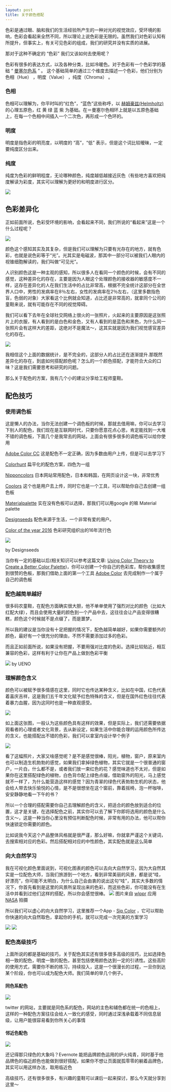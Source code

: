 ```yaml
---
layout: post
title: 关于颜色搭配
---
```

色彩是通过眼、脑和我们的生活经验所产生的一种对光的视觉效应，受环境的影响，色彩会看起来全然不同，所以理论上说色彩是无限的。虽然我们对色彩认知有所提升，但事实上，有关可见色彩的组成，我们的研究并没有实质的进展。

那对于这种不确定的 “色彩” 我们又该如何去使用呢？

色彩有很多的表达方式，以及各种分类，比如冷暖色。对于色彩有一个色彩学的基础 “ [曼塞尔色系](https://zh.wikipedia.org/wiki/%E5%AD%9F%E5%A1%9E%E5%B0%94%E9%A2%9C%E8%89%B2%E7%B3%BB%E7%BB%9F) ” 。 这个基础简单的通过三个维度去描述一个色彩，他们分别为 色相（Hue） ，明度（Value） ，纯度（Chroma）
。

### 色相
   色相可以理解为，你平时叫的“红色”，“蓝色”这些称呼，以 [赫姆豪兹(Helmholtz)](http://www.academia.edu/10294568/The_Young-_Helmholtz_-Maxwell_Theory_of_Color_Vision) 的心理五原色，红 黄 绿 蓝 紫 为基础。在＝曼塞尔色相环上就是以五原色基础上，在每一个色相中间插入一个二次色，再形成一个色环的。

### 明度
   明度是指色彩的明亮度，以明度的 “高”，“低” 表示，但是这个词比较暧昧，一定要纯度区分出来。  

### 纯度
   纯度为色彩的鲜明程度，无论哪种颜色，纯度越低越接近灰色（有些地方喜欢把纯度解读为彩度，其实可以理解为更好的和明度进行区分。

![](https://os.alipayobjects.com/rmsportal/ZUXyJFEliGfhpBd.jpg)

## 色彩差异化

正如前面所说，色彩受环境的影响，会看起来不同，我们所说的“看起来”这是一个什么过程呢？

![](https://os.alipayobjects.com/rmsportal/NeyJrQtzGrEmZxK.png)

颜色这个感知其实及其复杂，但是我们可以理解为只要有光存在的地方，就有色彩，也就是说色彩等于“光”。光其实是电磁波，那其中一部分可以被我们人眼内的视锥细胞解读的，我们叫做“可见光”。

人识别颜色这是一种主观的感知，所以很多人在看同一个颜色的时候，会有不同的感觉，这种差异化的存在，主要是因为人眼这个处理颜色的接收器的敏感度不一样，这存在差异化的人在我们生活中的占比非常高，根据不完全统计这部分在全世界人口中，男性的发病率在8％左右，女性的发病率在2％左右，（这里多数指色盲，色弱的对象）大家看这个比例就会知道，占比还是非常高的，就拿同个公司的童鞋来说，就有可能存在不同的视觉障碍。

我们可以看下去年在全球社交网络上很火的一张照片，火起来的主要原因是这张照片上的衣服，有人看到的是白色和金色，又有人看到的是蓝色和黑色，为什么同一张照片会有这样大的差距，这绝对不是魔法～，这其实就是因为我们视觉感官差异化的存在。

![](https://os.alipayobjects.com/rmsportal/VZIMfHYbypGxfzM.jpg)


我相信这个上面的数据统计，是不完全的，这部分人的占比还在逐渐提升.那既然差异化的存在，到底如何搭配颜色呢？怎么的一个颜色搭配，才能符合大众的口味？这是我们需要思考和研究的问题。

那么关于配色的方案，我有几个小的建议分享给工程师童鞋。

## 配色技巧

### 使用调色板

这是懒人的办法，当你无法创建一个调色板的时候，那就去借用嘛，你可以去学习下别人的配色，我们现在是互联网时代，只要你愿意花点心思，肯定能找到一大堆不错的调色板，下面几个是我常去的网站，上面会有很多很多的调色板可以给你使用

[Adobe Color CC](https://color.adobe.com/zh/explore/newest/)
这是配色不一定正确，因为多数由用户上传，但是可以去学习下

[Colorhunt](http://www.colorhunt.co/)
扁平化的配色方案，四色为一组

[Nipponcolors](http://nipponcolors.com/#gofun)
日本网站常用配色，日本和韩国，在网页设计这一块，非常优秀

[Coolors](https://coolors.co/browser)
这个也是用户去上传，同时它也是一个工具，可以帮助你自己去创建一组色板

[Materialpalette](https://www.materialpalette.com/green/indigo)
实在没有色板可以选择，那我们可以用google 的嘛 Material palette

[Designseeds](https://www.instagram.com/designseeds/)
配色来源于生活，一个非常有爱的用户。

[Color of the year 2016](http://www.pantone.com/color-of-the-year-2016) 色彩研究组织出的16年流行色

![](http://design-seeds.com/palettes/2016_150dpi/FloraTones1_150.png)

by Designseeds

当你有一定的基础以后(相关知识可以参考这篇文章: [Using Color Theory to Create a Better Color Palette](http://www.dtelepathy.com/blog/design/color-theory))，你可以创建一个你自己的色彩库，帮你收集感觉到很赞的色板，那我们借助上面的第一个工具 [Adobe Color](https://color.adobe.com/zh/create/color-wheel/) 去完成制作一个属于自己的调色板


### 配色越简单越好

很多码农童鞋，在配色方面确实很大胆，他不单单使用了强烈对比的颜色（比如大红配大绿），而且会使用大量的颜色到一个产品中去，这往往会让产品变得很糟糕，颜色这个时候就不是点缀了，而是噩梦。

所以我的建议是当你没有十足把握的情况下，配色越简单越好，如果你需要额外的颜色，最好有一个很充分的理由，不然不需要添加过多的色彩。

而且正如前面所说，如果没有把握，不要用强对比度的色彩。选择比较贴近，相互兼容的色彩，这样有利于让你在产品上做到色彩平衡

![](https://d13yacurqjgara.cloudfront.net/users/40433/screenshots/2001240/dribbble.png)
by UENO

### 理解颜色含义

颜色可以被赋予很多情感在这里，同时它也传达某种含义，比如在中国，红色代表着喜庆吉祥，这是我们五千年文化赋予红色特殊的含义，但是在国外红色往往代表着暴力血腥，因为这同时也是一种直观感受。

![](https://os.alipayobjects.com/rmsportal/vgIJAjFfMJLkfxm.png)

如上面这张图，一般认为这些颜色具有这样的效果，但是实际上，我们还需要依据观看者的心理或者文化背景，去从新设定，如果生活中你能合理的运用颜色所传达的含义，也能搭配出不错的色彩，我们可以拿室内设计举个例子

![](http://a1.dspncdn.com/media/692x/b7/b4/be/b7b4be38dfd8b599584b3ce40c0e57cb.jpg)


看了这幅照片，大家又啥感觉呢？是不是感觉很棒，阳光，植物，窗户，原来室内也可以制造生机勃勃的感觉，如果我们拿掉绿色植物，其实它就是一个很普通的窗户，一片白，什么都不是，或者我们放一束红色的花？感觉味道也不太对，但是如果你在这里搭配绿色的植物，白色背巾配上绿色点缀，借助窗外的阳光，马上感觉就不一样了，为什么能营造这样的感觉？因为青翠的绿色代表勃勃生机的状态，他会给人带去快乐愉悦的心情，是不是很想坐在这个窗前，靠着摇椅，泡一杯咖啡，安安静静地看一下午的书？

所以一个合理的搭配需要你自己去理解颜色的含义，把适合的颜色放到适合的位置，这才是关键，在选择配色之前，其实你可以去了解下你即将选用的颜色是什么含义～，这是一种当你心里没有预估判断配色时候，非常有用的办法，他可以帮你快速锁定你需要的颜色。

比如说我今天这个产品整体风格就是很严谨，那么好嘛，你就拿严谨这个关键词，去搜索相对应的色彩。然后搭配相对应的中性颜色，其实配色就是这么简单

### 向大自然学习

我在可视化颜色里面说到，可视化图表的颜色可以去向大自然学习，因为大自然其实是一位配色大师，当我们旅游到一个地方，看到非常美丽的风景，都是说“哇，好漂亮”，你可能不太明白，为什么自己会由衷的说出这句“哇”，其实大多数的情况下，你首先看到是这里的风景所呈现出来的色彩，而这些色彩，你可能没有在生活中并看到过他们这样的搭配，所以你会感觉很棒。
![](https://os.alipayobjects.com/rmsportal/gVIvLbmXdhkmnTI.jpg)
图片来自 [wlppr](http://wlppr.co/) 应用 [NASA](http://www.jpl.nasa.gov/) 拍摄

所以我们可以虚心的向大自然学习，这里推荐一个App - [Sip Color](http://theolabrothers.com/) ，它可以帮助你快速的向大自然取色，拿起你的手机，就可以完成一次完美的方案学习

![](http://a5.mzstatic.com/us/r30/Purple3/v4/ef/4f/62/ef4f629b-c2a9-e6e1-05a4-064be6c1685a/screen322x572.jpeg)
![](http://a3.mzstatic.com/us/r30/Purple3/v4/8a/be/87/8abe87c1-96ba-0cdb-3710-ae73f3b0095c/screen322x572.jpeg)



### 配色高级技巧

上面所说的都是基础的技巧，关于配色其实还有很多很多高级的技巧，比如选择色相一致的配色，明度一致的配色，甚至包括使用颜色达到一定的引诱性。这些高阶的使用方式，需要你不断的练习，持续投入，这是一个很漫长的过程，一旦你到达某个阶段，你也可以成为配色大师。我们简单的举几个例子。

####  同色系配色

![](https://os.alipayobjects.com/rmsportal/mdNdNQEyFQqKfic.png)

twitter 的网站，主要就是同色系的配色，网站的主色和辅色都在统一的色相上，这样的一种配色方案往往会给人一致化的感受，同时通过深浅承载着不同信息层级，让用户能很容易看到你所关心的事情


#### 邻近色配色

![](https://os.alipayobjects.com/rmsportal/IhiQrhulYfFmddp.png)

还记得那只绿色的大象吗？Evernote 能把品牌颜色运用的炉火纯青，同时基于他品牌色的临近颜色也能做到很好搭配，如果你不想让页面就孤零零的躺着品牌色，其实可以用这样办法，取用临近色


高级技巧，还有很多很多，有兴趣的童鞋可以课后一起来探讨，那么今天就分享到这里～
